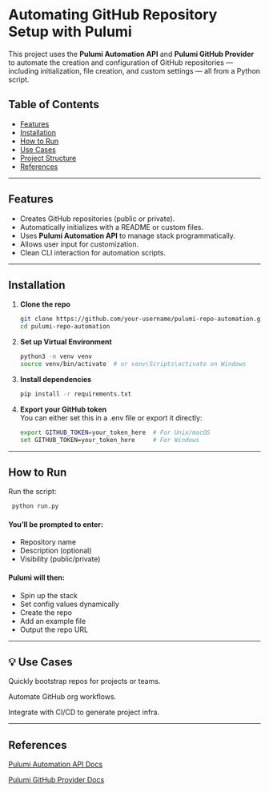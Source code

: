 # Automating GitHub Repository Setup with Pulumi

This project uses the **Pulumi Automation API** and **Pulumi GitHub Provider** to automate the creation and configuration of GitHub repositories — including initialization, file creation, and custom settings — all from a Python script.

## Table of Contents

- [Features](#-features)
- [Installation](#️-installation)
- [How to Run](#-how-to-run)
- [Use Cases](#-use-cases)
- [Project Structure](#-project-structure)
- [References](#-references)

---

## Features

- Creates GitHub repositories (public or private).
- Automatically initializes with a README or custom files.
- Uses **Pulumi Automation API** to manage stack programmatically.
- Allows user input for customization.
- Clean CLI interaction for automation scripts.

---

## Installation

1. **Clone the repo**
   ```bash
   git clone https://github.com/your-username/pulumi-repo-automation.git
   cd pulumi-repo-automation
2. **Set up Virtual Environment**
   ```bash
   python3 -m venv venv
   source venv/bin/activate  # or venv\Scripts\activate on Windows
3. **Install dependencies**
   ```bash
   pip install -r requirements.txt   
4. **Export your GitHub token**  
   You can either set this in a .env file or export it directly:
   ```bash
   export GITHUB_TOKEN=your_token_here  # For Unix/macOS
   set GITHUB_TOKEN=your_token_here     # For Windows
----
## How to Run
Run the script:
   ```bash
    python run.py  
   ```
#### You’ll be prompted to enter:  
- Repository name  
- Description (optional)  
- Visibility (public/private)  

#### Pulumi will then:

- Spin up the stack
- Set config values dynamically
- Create the repo
- Add an example file
- Output the repo URL  

---
## 💡 Use Cases
Quickly bootstrap repos for projects or teams.

Automate GitHub org workflows.

Integrate with CI/CD to generate project infra.

---
## References
[Pulumi Automation API Docs](https://www.pulumi.com/docs/iac/using-pulumi/automation-api/) 

[Pulumi GitHub Provider Docs](https://www.pulumi.com/registry/packages/github/)

